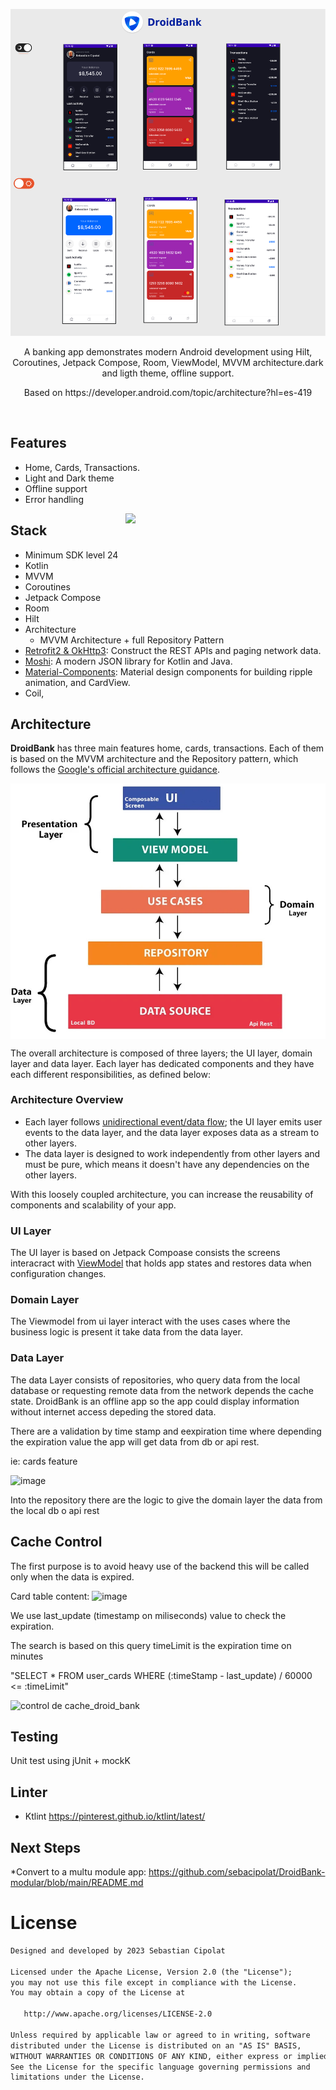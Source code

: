 <p align="center">
<img src="/images/banner.png"/>
</p>
<p align="center">  
A banking app demonstrates modern Android development using Hilt, Coroutines, Jetpack Compose, Room, ViewModel, MVVM architecture.dark and ligth theme, offline support.
</p>
<p align="center">    
Based on https://developer.android.com/topic/architecture?hl=es-419
</p>
</br>

## Features
* Home, Cards, Transactions.
* Light and Dark theme
* Offline support
* Error handling

<img src="/images/demo.gif" align="right" width="320"/>

## Stack
- Minimum SDK level 24
- Kotlin
- MVVM
- Coroutines
- Jetpack Compose
- Room
- Hilt
- Architecture
  - MVVM Architecture + full  Repository Pattern
- [Retrofit2 & OkHttp3](https://github.com/square/retrofit): Construct the REST APIs and paging network data.
- [Moshi](https://github.com/square/moshi/): A modern JSON library for Kotlin and Java.
- [Material-Components](https://github.com/material-components/material-components-android): Material design components for building ripple animation, and CardView.
- Coil,


## Architecture
**DroidBank** has three main features home, cards, transactions.
Each of them is based on the MVVM architecture and the Repository pattern, which follows the [Google's official architecture guidance](https://developer.android.com/topic/architecture).

<img src="/images/arquitecture_layer.jpg" align="center" width="550"/>

The overall architecture is composed of three layers; the UI layer, domain layer and data layer.
Each layer has dedicated components and they have each different responsibilities, as defined below:

### Architecture Overview

- Each layer follows [unidirectional event/data flow](https://developer.android.com/topic/architecture/ui-layer#udf); the UI layer emits user events to the data layer, and the data layer exposes data as a stream to other layers.
- The data layer is designed to work independently from other layers and must be pure, which means it doesn't have any dependencies on the other layers.

With this loosely coupled architecture, you can increase the reusability of components and scalability of your app.

### UI Layer

The UI layer is based on Jetpack Compoase consists the screens interacract with [ViewModel](https://developer.android.com/topic/libraries/architecture/viewmodel) that holds app states and restores data when configuration changes.

### Domain Layer
The Viewmodel from ui layer interact with the uses cases where the business logic is present it take data from the data layer.

### Data Layer

The data Layer consists of repositories, who query data from the local database or requesting remote data from the network depends the cache state.
DroidBank is an offline app so the app could display information without internet access depeding the stored data.

There are a validation by time stamp and eexpiration time where depending the expiration value the app will get data from db or api rest.

ie: cards feature

![image](https://github.com/sebacipolat/DroidBank/assets/1523404/b4c3b0f7-8f03-459c-b868-63b69d5f55c0)

Into the repository there are the logic to give the domain layer the data from the local db o api rest 

## Cache Control

The first purpose is to avoid heavy use of the  backend this will be called only when the data is expired.

Card table content:
![image](https://github.com/sebacipolat/DroidBank/assets/1523404/ce3770e6-027b-4df7-a78e-0055710e1b9d)

We use last_update (timestamp on miliseconds) value to check the expiration.

The search is based on this query timeLimit is the expiration time on minutes

"SELECT * FROM user_cards WHERE (:timeStamp - last_update) / 60000 <= :timeLimit"

![control de cache_droid_bank](https://github.com/sebacipolat/DroidBank/assets/1523404/1d2d61e7-61e0-41cc-a403-10b3fe8dd0bd)



## Testing
Unit test using jUnit + mockK

## Linter
* Ktlint https://pinterest.github.io/ktlint/latest/

## Next Steps
*Convert to a multu module app:   https://github.com/sebacipolat/DroidBank-modular/blob/main/README.md

# License
```xml
Designed and developed by 2023 Sebastian Cipolat

Licensed under the Apache License, Version 2.0 (the "License");
you may not use this file except in compliance with the License.
You may obtain a copy of the License at

   http://www.apache.org/licenses/LICENSE-2.0

Unless required by applicable law or agreed to in writing, software
distributed under the License is distributed on an "AS IS" BASIS,
WITHOUT WARRANTIES OR CONDITIONS OF ANY KIND, either express or implied.
See the License for the specific language governing permissions and
limitations under the License.
```
